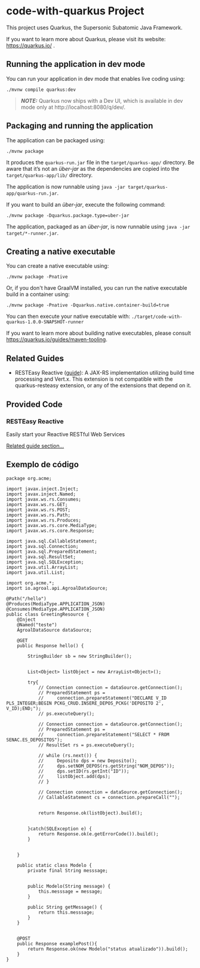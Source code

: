 # code-with-quarkus Project

This project uses Quarkus, the Supersonic Subatomic Java Framework.

If you want to learn more about Quarkus, please visit its website: https://quarkus.io/ .

## Running the application in dev mode

You can run your application in dev mode that enables live coding using:

```shell script
./mvnw compile quarkus:dev
```

> **_NOTE:_** Quarkus now ships with a Dev UI, which is available in dev mode only at http://localhost:8080/q/dev/.

## Packaging and running the application

The application can be packaged using:

```shell script
./mvnw package
```

It produces the `quarkus-run.jar` file in the `target/quarkus-app/` directory.
Be aware that it’s not an _über-jar_ as the dependencies are copied into the `target/quarkus-app/lib/` directory.

The application is now runnable using `java -jar target/quarkus-app/quarkus-run.jar`.

If you want to build an _über-jar_, execute the following command:

```shell script
./mvnw package -Dquarkus.package.type=uber-jar
```

The application, packaged as an _über-jar_, is now runnable using `java -jar target/*-runner.jar`.

## Creating a native executable

You can create a native executable using:

```shell script
./mvnw package -Pnative
```

Or, if you don't have GraalVM installed, you can run the native executable build in a container using:

```shell script
./mvnw package -Pnative -Dquarkus.native.container-build=true
```

You can then execute your native executable with: `./target/code-with-quarkus-1.0.0-SNAPSHOT-runner`

If you want to learn more about building native executables, please consult https://quarkus.io/guides/maven-tooling.

## Related Guides

- RESTEasy Reactive ([guide](https://quarkus.io/guides/resteasy-reactive)): A JAX-RS implementation utilizing build time processing and Vert.x. This extension is not compatible with the quarkus-resteasy extension, or any of the extensions that depend on it.

## Provided Code

### RESTEasy Reactive

Easily start your Reactive RESTful Web Services

[Related guide section...](https://quarkus.io/guides/getting-started-reactive#reactive-jax-rs-resources)


## Exemplo de código


```shell script
package org.acme;

import javax.inject.Inject;
import javax.inject.Named;
import javax.ws.rs.Consumes;
import javax.ws.rs.GET;
import javax.ws.rs.POST;
import javax.ws.rs.Path;
import javax.ws.rs.Produces;
import javax.ws.rs.core.MediaType;
import javax.ws.rs.core.Response;

import java.sql.CallableStatement;
import java.sql.Connection;
import java.sql.PreparedStatement;
import java.sql.ResultSet;
import java.sql.SQLException;
import java.util.ArrayList;
import java.util.List;

import org.acme.*;
import io.agroal.api.AgroalDataSource;

@Path("/hello")
@Produces(MediaType.APPLICATION_JSON)
@Consumes(MediaType.APPLICATION_JSON)
public class GreetingResource {
    @Inject
    @Named("teste")
    AgroalDataSource dataSource;

    @GET
    public Response hello() {

        StringBuilder sb = new StringBuilder();
        
        
        List<Object> listObject = new ArrayList<Object>();

        try{
            // Connection connection = dataSource.getConnection();
            // PreparedStatement ps = 
            //     connection.prepareStatement("DECLARE V_ID PLS_INTEGER;BEGIN PCKG_CRUD.INSERE_DEPOS_PCKG('DEPOSITO 2', V_ID);END;");
            // ps.executeQuery();

            // Connection connection = dataSource.getConnection();
            // PreparedStatement ps = 
            //     connection.prepareStatement("SELECT * FROM SENAC.ES_DEPOSITOS");
            // ResultSet rs = ps.executeQuery();

            // while (rs.next()) {
            //     Deposito dps = new Deposito();
            //     dps.setNOM_DEPOS(rs.getString("NOM_DEPOS"));
            //     dps.setID(rs.getInt("ID"));
            //     listObject.add(dps);
            // }

            // Connection connection = dataSource.getConnection();
            // CallableStatement cs = connection.prepareCall("");


            return Response.ok(listObject).build();
            

        }catch(SQLException e) {
            return Response.ok(e.getErrorCode()).build();
        }

        
    }

    public static class Modelo {
        private final String messsage;


        public Modelo(String message) {
            this.messsage = message;
        }

        public String getMessage() {
            return this.messsage;
        }
    }


    @POST
    public Response examplePost(){
        return Response.ok(new Modelo("status atualizado")).build();
    }
}
```